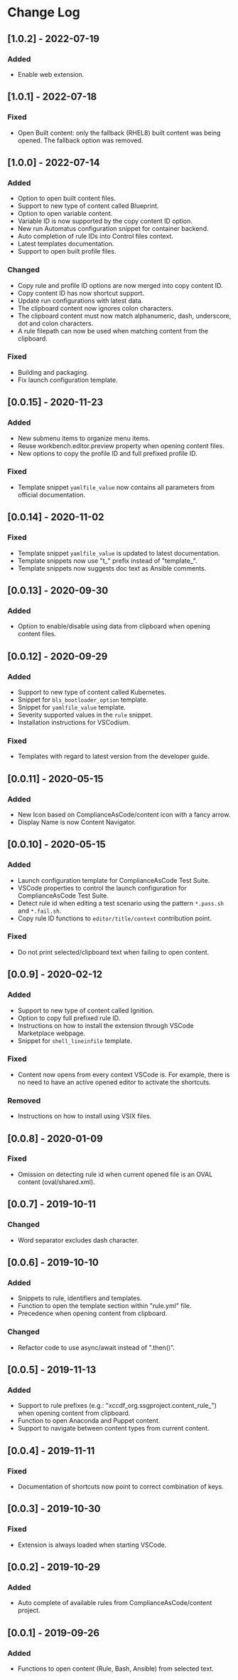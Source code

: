 # Change Log
## [1.0.2] - 2022-07-19
### Added
- Enable web extension.
## [1.0.1] - 2022-07-18
### Fixed
- Open Built content: only the fallback (RHEL8) built content was being opened. The fallback option was removed.
## [1.0.0] - 2022-07-14
### Added
- Option to open built content files.
- Support to new type of content called Blueprint.
- Option to open variable content.
- Variable ID is now supported by the copy content ID option.
- New run Automatus configuration snippet for container backend.
- Auto completion of rule IDs into Control files context.
- Latest templates documentation.
- Support to open built profile files.
### Changed
- Copy rule and profile ID options are now merged into copy content ID.
- Copy content ID has now shortcut support.
- Update run configurations with latest data.
- The clipboard content now ignores colon characters.
- The clipboard content must now match alphanumeric, dash, underscore, dot and colon characters.
- A rule filepath can now be used when matching content from the clipboard.
### Fixed
- Building and packaging.
- Fix launch configuration template.

## [0.0.15] - 2020-11-23
### Added
- New submenu items to organize menu items.
- Reuse workbench.editor.preview property when opening content files.
- New options to copy the profile ID and full prefixed profile ID.
### Fixed
- Template snippet `yamlfile_value` now contains all parameters from official documentation.

## [0.0.14] - 2020-11-02
### Fixed
- Template snippet `yamlfile_value` is updated to latest documentation.
- Template snippets now use "t_" prefix instead of "template_".
- Template snippets now suggests doc text as Ansible comments.

## [0.0.13] - 2020-09-30
### Added
- Option to enable/disable using data from clipboard when opening content files.

## [0.0.12] - 2020-09-29
### Added
- Support to new type of content called Kubernetes.
- Snippet for `bls_bootloader_option` template.
- Snippet for `yamlfile_value` template.
- Severity supported values in the `rule` snippet.
- Installation instructions for VSCodium.
### Fixed
- Templates with regard to latest version from the developer guide.

## [0.0.11] - 2020-05-15
### Added
- New Icon based on ComplianceAsCode/content icon with a fancy arrow.
- Display Name is now Content Navigator.

## [0.0.10] - 2020-05-15
### Added
- Launch configuration template for ComplianceAsCode Test Suite.
- VSCode properties to control the launch configuration for ComplianceAsCode Test Suite.
- Detect rule id when editing a test scenario using the pattern `*.pass.sh` and `*.fail.sh`.
- Copy rule ID functions to `editor/title/context` contribution point.
### Fixed
- Do not print selected/clipboard text when failing to open content.

## [0.0.9] - 2020-02-12
### Added
- Support to new type of content called Ignition.
- Option to copy full prefixed rule ID.
- Instructions on how to install the extension through VSCode Marketplace webpage.
- Snippet for `shell_lineinfile` template.
### Fixed
- Content now opens from every context VSCode is. For example, there is no need to have an active opened editor to activate the shortcuts.
### Removed
- Instructions on how to install using VSIX files.

## [0.0.8] - 2020-01-09
### Fixed
- Omission on detecting rule id when current opened file is an OVAL content (oval/shared.xml).

## [0.0.7] - 2019-10-11
### Changed
- Word separator excludes dash character.

## [0.0.6] - 2019-10-10
### Added
- Snippets to rule, identifiers and templates.
- Function to open the template section within "rule.yml" file.
- Precedence when opening content from clipboard.

### Changed
- Refactor code to use async/await instead of ".then()".

## [0.0.5] - 2019-11-13
### Added
- Support to rule prefixes (e.g.: "xccdf_org.ssgproject.content_rule_") when opening content from clipboard.
- Function to open Anaconda and Puppet content.
- Support to navigate between content types from current content.

## [0.0.4] - 2019-11-11
### Fixed
- Documentation of shortcuts now point to correct combination of keys.

## [0.0.3] - 2019-10-30
### Fixed
- Extension is always loaded when starting VSCode.

## [0.0.2] - 2019-10-29
### Added
- Auto complete of available rules from ComplianceAsCode/content project.

## [0.0.1] - 2019-09-26
### Added
- Functions to open content (Rule, Bash, Ansible) from selected text.
